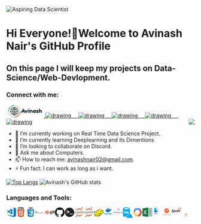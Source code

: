 


![Aspiring Data Scientist ](https://media-exp1.licdn.com/dms/image/C4D16AQFg6OL56NIVUg/profile-displaybackgroundimage-shrink_350_1400/0/1599970659833?e=1625097600&v=beta&t=Luf4SHmDO3NPdTCRRZCe5iHd81DbCd26OSDzt4GwuvA)

# Hi Everyone!👋Welcome to Avinash Nair's GitHub Profile


## On this page I will keep my projects on Data-Science/Web-Devlopment.















### Connect with me:
<a href="https://avinashnair02.github.io/">
 <img src='https://github.com/avinashnair02/avinashnair02/blob/main/c6770e5bfda14cb68672a049acf41b28-2.png' alt='website'  width="100">
</a> 
<a href="https://www.youtube.com/channel/UCdpwSFqh93iPtyaGXJq3wIQ">
 <img src="https://res.cloudinary.com/importdata/image/upload/v1595012354/yt_logo_jjgys4.png" alt="drawing" width="100"/>&nbsp;&nbsp;&nbsp;&nbsp;
</a> 
 <a href="https://avinashnair02.medium.com/">
  <img src="https://res.cloudinary.com/importdata/image/upload/v1595012354/medium_mono_hoz0z5.png" alt="drawing" width="35"/>&nbsp;&nbsp;&nbsp;&nbsp;
</a> 
  <a href="https://twitter.com/avinashnair22">
   <img src="https://res.cloudinary.com/importdata/image/upload/v1595012924/Twitter_Logo_Blue_gbtagu.png" alt="drawing" width="40"/>&nbsp;&nbsp;&nbsp;&nbsp;
 </a> 
   <a href="https://www.linkedin.com/in/avinash-nair-299b72157/">
    <img src="https://res.cloudinary.com/importdata/image/upload/v1595012354/linkedin_t9qiwy.png" alt="drawing" width="100"/> &nbsp;&nbsp;&nbsp;&nbsp;
 </a> 
    <a href="https://www.kaggle.com/avinashnairtech">
     <img src="https://res.cloudinary.com/importdata/image/upload/v1595012924/kaggle_ksaktb.png" alt="drawing" width="75"/>
 </a> 

  
 <img align="right" src="http://inews.gtimg.com/newsapp_match/0/10903293331/0" height="250">

- 🔭 I’m currently working on Real Time Data Science Project.
- 🌱 I’m currently learning Deeplearning and its Dimentions
- 👯 I’m looking to collaborate on Discord.
- 💬 Ask me about Computers.
- 📫 How to reach me: avinashnair02@gmail.com.
- ⚡ Fun fact: I can work as long as i want.



[![Top Langs](https://github-readme-stats.vercel.app/api/top-langs/?username=avinashnair02&layout=compact)](https://github.com/anuraghazra/github-readme-stats)
![Avinash's GitHub stats](https://github-readme-stats.vercel.app/api?username=avinashnair02&show_icons=true)


### Languages and Tools:

<img align="left" alt="Visual Studio Code" width="26px" src="https://raw.githubusercontent.com/github/explore/80688e429a7d4ef2fca1e82350fe8e3517d3494d/topics/visual-studio-code/visual-studio-code.png" />
<img align="left" alt="HTML5" width="26px" src="https://raw.githubusercontent.com/github/explore/80688e429a7d4ef2fca1e82350fe8e3517d3494d/topics/html/html.png" />
<img align="left" alt="CSS3" width="26px" src="https://raw.githubusercontent.com/github/explore/80688e429a7d4ef2fca1e82350fe8e3517d3494d/topics/css/css.png" />

<img align="left" alt="MongoDB" width="26px" src="https://raw.githubusercontent.com/github/explore/80688e429a7d4ef2fca1e82350fe8e3517d3494d/topics/mongodb/mongodb.png" />
<img align="left" alt="Git" width="26px" src="https://raw.githubusercontent.com/github/explore/80688e429a7d4ef2fca1e82350fe8e3517d3494d/topics/git/git.png" />
<img align="left" alt="GitHub" width="26px" src="https://raw.githubusercontent.com/github/explore/78df643247d429f6cc873026c0622819ad797942/topics/github/github.png" />
<img align="left" alt="Terminal" width="26px" src="https://raw.githubusercontent.com/github/explore/80688e429a7d4ef2fca1e82350fe8e3517d3494d/topics/terminal/terminal.png" />

<img align="left" alt="Terminal" width="26px" src="https://github.com/avinashnair02/avinashnair02/blob/main/PngItem_2413971.png" />


<img align="left" alt="Terminal" width="26px" src="https://github.com/avinashnair02/avinashnair02/blob/main/PngItem_2413971.png" />
<img align="left" alt="hadoop" width="26px" src="https://github.com/avinashnair02/avinashnair02/blob/main/haddop.png" />
<img align="left" alt="Docker" width="26px" src="https://github.com/avinashnair02/avinashnair02/blob/main/docker.jpeg" />
<img align="left" alt="Tab" width="26px" src="https://github.com/avinashnair02/avinashnair02/blob/main/Tab.png" />
<img align="left" alt="sql" width="26px" src="https://github.com/avinashnair02/avinashnair02/blob/main/Slq.png" />
<img align="left" alt="gcp" width="26px" src="https://github.com/avinashnair02/avinashnair02/blob/main/Gcp.jpeg" />
<img align="left" alt="Excel" width="26px" src="https://github.com/avinashnair02/avinashnair02/blob/main/Excel.png" />
<img align="left" alt="MAc" width="26px" src="https://github.com/avinashnair02/avinashnair02/blob/main/mac.png" />
<img align="left" alt="postman" width="26px" src="https://github.com/avinashnair02/avinashnair02/blob/main/postman.jpeg" />
<img align="left" alt="Spark" width="26px" src="https://github.com/avinashnair02/avinashnair02/blob/main/spark.png" />
<img align="left" alt="TEnsor" width="26px" src="https://github.com/avinashnair02/avinashnair02/blob/main/tensor.png" />






